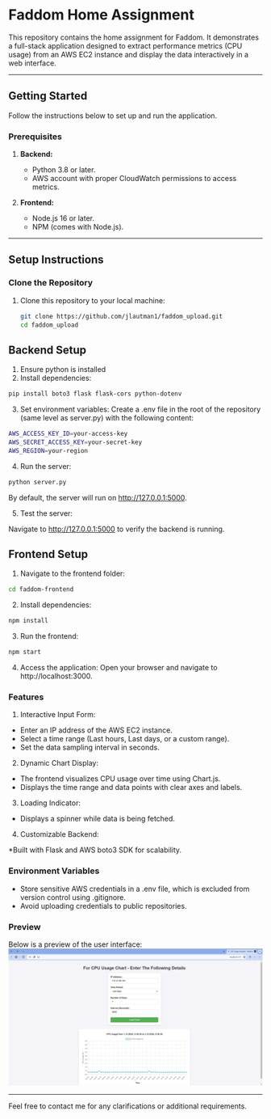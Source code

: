 # Faddom Home Assignment

This repository contains the home assignment for Faddom. It demonstrates a full-stack application designed to extract performance metrics (CPU usage) from an AWS EC2 instance and display the data interactively in a web interface.

---

## Getting Started

Follow the instructions below to set up and run the application.

### Prerequisites

1. **Backend:**
   - Python 3.8 or later.
   - AWS account with proper CloudWatch permissions to access metrics.

2. **Frontend:**
   - Node.js 16 or later.
   - NPM (comes with Node.js).

---

## Setup Instructions

### Clone the Repository

1. Clone this repository to your local machine:

   ```bash
   git clone https://github.com/jlautman1/faddom_upload.git
   cd faddom_upload
## Backend Setup
1. Ensure python is installed
2. Install dependencies:
 ```bash
pip install boto3 flask flask-cors python-dotenv
```
3. Set environment variables:
Create a .env file in the root of the repository (same level as server.py) with the following content:

 ```bash
AWS_ACCESS_KEY_ID=your-access-key
AWS_SECRET_ACCESS_KEY=your-secret-key
AWS_REGION=your-region
```
4. Run the server:
```bash
python server.py
```
By default, the server will run on http://127.0.0.1:5000.

5. Test the server:

Navigate to http://127.0.0.1:5000 to verify the backend is running.

## Frontend Setup
1. Navigate to the frontend folder:
```bash
cd faddom-frontend
```
2. Install dependencies:
```bash
npm install
```
3. Run the frontend:
```bash
npm start
```
4. Access the application:
Open your browser and navigate to http://localhost:3000.

### Features
1. Interactive Input Form:

* Enter an IP address of the AWS EC2 instance.
* Select a time range (Last hours, Last days, or a custom range).
* Set the data sampling interval in seconds.
2. Dynamic Chart Display:

* The frontend visualizes CPU usage over time using Chart.js.
* Displays the time range and data points with clear axes and labels.
3. Loading Indicator:

* Displays a spinner while data is being fetched.
4. Customizable Backend:

*Built with Flask and AWS boto3 SDK for scalability.

### Environment Variables
* Store sensitive AWS credentials in a .env file, which is excluded from version control using .gitignore.
* Avoid uploading credentials to public repositories.

### Preview
Below is a preview of the user interface:
![Website Preview](frontend_faddom/public/screenshot_preview.png)

---

Feel free to contact me for any clarifications or additional requirements.
